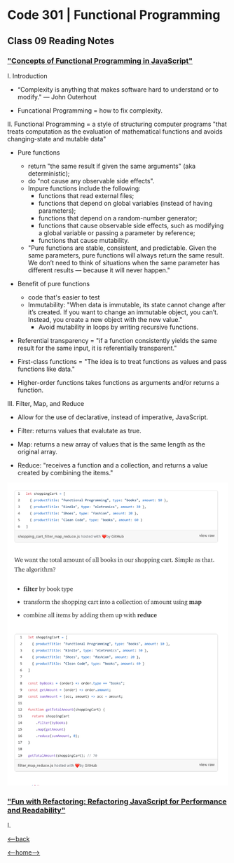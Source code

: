 # Code 301 | Functional Programming

## Class 09 Reading Notes

### ["Concepts of Functional Programming in JavaScript"](https://medium.com/the-renaissance-developer/concepts-of-functional-programming-in-javascript-6bc84220d2aa)

I. Introduction

- “Complexity is anything that makes software hard to understand or to modify." — John Outerhout

- Funcational Programming = how to fix complexity. 

II. Functional Programming = a style of structuring computer programs "that treats computation as the evaluation of mathematical functions and avoids changing-state and mutable data" 

- Pure functions

  - return "the same result if given the same arguments" (aka deterministic);
  - do "not cause any observable side effects".
  - Impure functions include the following:
    - functions that read external files;
    - functions that depend on global variables (instead of having parameters);
    - functions that depend on a random-number generator;
    - functions that cause observable side effects, such as modifying a global variable or passing a parameter by reference;
    - functions that cause mutability.
  - "Pure functions are stable, consistent, and predictable. Given the same parameters, pure functions will always return the same result. We don’t need to think of situations when the same parameter has different results — because it will never happen."

- Benefit of pure functions

  - code that's easier to test
  - Immutability: "When data is immutable, its state cannot change after it’s created. If you want to change an immutable object, you can’t. Instead, you create a new object with the new value."
    - Avoid mutability in loops by writing recursive functions.

- Referential transparency = "if a function consistently yields the same result for the same input, it is referentially transparent."

- First-class functions = "The idea is to treat functions as values and pass functions like data."

- Higher-order functions takes functions as arguments and/or returns a function.

III. Filter, Map, and Reduce

- Allow for the use of declarative, instead of imperative, JavaScript.

- Filter: returns values that evalutate as true.
- Map: returns a new array of values that is the same length as the original array.
- Reduce: "receives a function and a collection, and returns a value created by combining the items."

![Using filter, map, and reduce all at the same time](../Images/Filter-map-reduce.png)

### ["Fun with Refactoring: Refactoring JavaScript for Performance and Readability"](https://dev.to/healeycodes/refactoring-javascript-for-performance-and-readability-with-examples-1hec)

I. 

[<--back](301week1.md)

[<--home-->](../../README.md)
